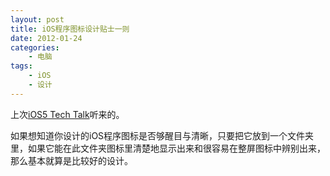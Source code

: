 ```yaml
--- 
layout: post
title: iOS程序图标设计贴士一则
date: 2012-01-24
categories:
    - 电脑
tags:
    - iOS
    - 设计
---
```

上次[iOS5 Tech Talk](http://ztpala.com/2012/01/15/ios-5-tech-talk-new-york)听来的。

如果想知道你设计的iOS程序图标是否够醒目与清晰，只要把它放到一个文件夹里，如果它能在此文件夹图标里清楚地显示出来和很容易在整屏图标中辨别出来，那么基本就算是比较好的设计。
